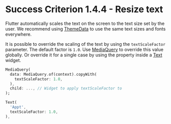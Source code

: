 # Success Criterion 1.4.4 - Resize text

Flutter automatically scales the text on the screen to the text size set by the user. We recommend using [ThemeData](https://api.flutter.dev/flutter/material/ThemeData-class.html) to use the same text sizes and fonts everywhere.

It is possible to override the scaling of the text by using the `textScaleFactor` parameter. The default factor is `1.0`. Use [MediaQuery](https://api.flutter.dev/flutter/widgets/MediaQuery-class.html) to override this value globally. Or override it for a single case by using the property inside a [Text](https://api.flutter.dev/flutter/widgets/Text-class.html) widget.

```dart
MediaQuery(
  data: MediaQuery.of(context).copyWith(
    textScaleFactor: 1.0,
  ),
  child: ..., // Widget to apply textScaleFactor to
);
```

```dart
Text(
  'Appt', 
  textScaleFactor: 1.0,
),
```
